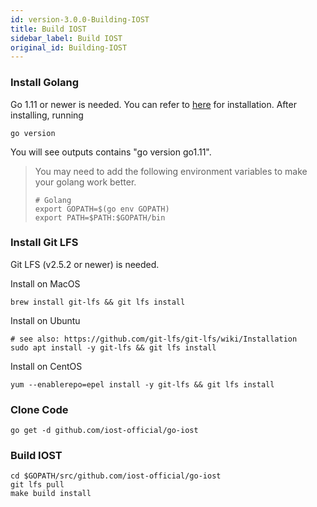 ```yaml
---
id: version-3.0.0-Building-IOST
title: Build IOST
sidebar_label: Build IOST
original_id: Building-IOST
---
```

### Install Golang
Go 1.11 or newer is needed.
You can refer to [here](https://golang.org/doc/install) for installation. After installing, running
```
go version
```
You will see outputs contains "go version go1.11".

> You may need to add the following environment variables to make your golang work better.
> ```
> # Golang
> export GOPATH=$(go env GOPATH)
> export PATH=$PATH:$GOPATH/bin
> ```

### Install Git LFS
Git LFS (v2.5.2 or newer) is needed.

Install on MacOS
```
brew install git-lfs && git lfs install
```

Install on Ubuntu
```
# see also: https://github.com/git-lfs/git-lfs/wiki/Installation
sudo apt install -y git-lfs && git lfs install
```

Install on CentOS
```
yum --enablerepo=epel install -y git-lfs && git lfs install
```

### Clone Code

```
go get -d github.com/iost-official/go-iost
```

### Build IOST
```
cd $GOPATH/src/github.com/iost-official/go-iost
git lfs pull
make build install
```

